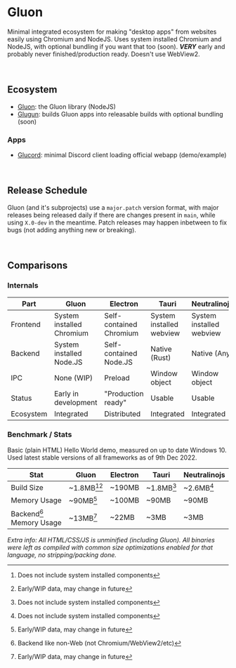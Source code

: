 # Gluon
Minimal integrated ecosystem for making "desktop apps" from websites easily using Chromium and NodeJS. Uses system installed Chromium and NodeJS, with optional bundling if you want that too (soon). ***VERY*** early and probably never finished/production ready. Doesn't use WebView2.

<br>

## Ecosystem
- [Gluon](gluon): the Gluon library (NodeJS)
- [Glugun](glugun): builds Gluon apps into releasable builds with optional bundling (soon)

### Apps
- [Glucord](glucord): minimal Discord client loading official webapp (demo/example)

<br>

## Release Schedule
Gluon (and it's subprojects) use a `major.patch` version format, with major releases being released daily if there are changes present in `main`, while using `X.0-dev` in the meantime. Patch releases may happen inbetween to fix bugs (not adding anything new or breaking).

<br>

## Comparisons
### Internals
| Part | Gluon | Electron | Tauri | Neutralinojs |
| ---- | ----- | -------- | ------------ | ----- |
| Frontend | System installed Chromium | Self-contained Chromium | System installed webview | System installed webview |
| Backend | System installed Node.JS | Self-contained Node.JS | Native (Rust) | Native (Any) |
| IPC | None (WIP) | Preload | Window object | Window object |
| Status | Early in development | "Production ready" | Usable | Usable |
| Ecosystem | Integrated | Distributed | Integrated | Integrated |


### Benchmark / Stats
Basic (plain HTML) Hello World demo, measured on up to date Windows 10. Used latest stable versions of all frameworks as of 9th Dec 2022.

| Stat | Gluon | Electron | Tauri | Neutralinojs |
| ---- | ----- | -------- | ------------ | ----- |
| Build Size | ~1.8MB[^system][^gluon] | ~190MB | ~1.8MB[^system] | ~2.6MB[^system] |
| Memory Usage | ~90MB[^gluon] | ~100MB | ~90MB | ~90MB |
| Backend[^1] Memory Usage | ~13MB[^gluon] | ~22MB | ~3MB | ~3MB |

*Extra info: All HTML/CSS/JS is unminified (including Gluon). All binaries were left as compiled with common size optimizations enabled for that language, no stripping/packing done.*

[^system]: Does not include system installed components
[^gluon]: Early/WIP data, may change in future

[^1]: Backend like non-Web (not Chromium/WebView2/etc)